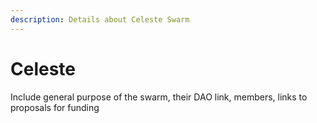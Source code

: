 ```yaml
---
description: Details about Celeste Swarm
---
```


# Celeste

Include general purpose of the swarm, their DAO link, members, links to proposals for funding 

